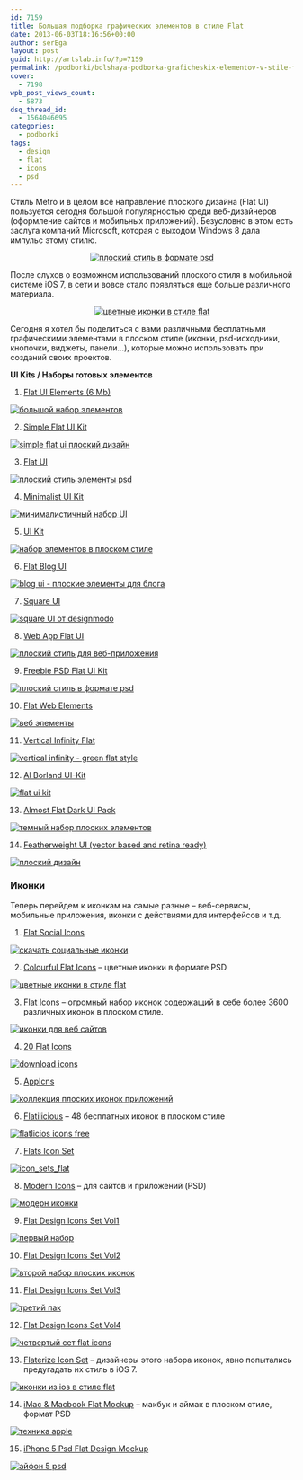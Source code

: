 ```yaml
---
id: 7159
title: Большая подборка графических элементов в стиле Flat
date: 2013-06-03T18:16:56+00:00
author: serEga
layout: post
guid: http://artslab.info/?p=7159
permalink: /podborki/bolshaya-podborka-graficheskix-elementov-v-stile-flat/
cover:
  - 7198
wpb_post_views_count:
  - 5873
dsq_thread_id:
  - 1564046695
categories:
  - podborki
tags:
  - design
  - flat
  - icons
  - psd
---
```

Стиль Metro и в целом всё направление плоского дизайна (Flat UI) пользуется сегодня большой популярностью среди веб-дизайнеров (оформление сайтов и мобильных приложений). Безусловно в этом есть заслуга компаний Microsoft, которая с выходом Windows 8 дала импульс этому стилю.

<center>
  <a href="{{site.img_cdn}}/flat-ui-psd_style.png"><img src="{{site.img_cdn}}/flat-ui-psd_style-300x244.png" alt="плоский стиль в формате psd" class="aligncenter size-medium wp-image-7168" srcset="{{site.img_cdn}}/flat-ui-psd_style-300x244.png 300w, {{site.img_cdn}}/flat-ui-psd_style.png 595w" sizes="(max-width: 300px) 100vw, 300px" /></a>
</center>

После слухов о возможном использований плоского стиля в мобильной системе iOS 7, в сети и вовсе стало появляться еще больше различного материала.

<center>
  <a href="{{site.img_cdn}}/cvetnie_ploskie_ikonki.png"><img src="{{site.img_cdn}}/cvetnie_ploskie_ikonki-300x225.png" alt="цветные иконки в стиле flat" class="aligncenter size-medium wp-image-7195" srcset="{{site.img_cdn}}/cvetnie_ploskie_ikonki-300x225.png 300w, {{site.img_cdn}}/cvetnie_ploskie_ikonki.png 400w" sizes="(max-width: 300px) 100vw, 300px" /></a>
</center>

Сегодня я хотел бы поделиться с вами различными бесплатными графическими элементами в плоском стиле (иконки, psd-исходники, кнопочки, виджеты, панели&#8230;), которые можно использовать при созданий своих проектов.

<!--more-->

**UI Kits / Наборы готовых элементов**

1. [Flat UI Elements (6 Mb)](http://www.andrewbeckwith.com/?p=1)

[<img src="{{site.img_cdn}}/FlatUI1_design-61x300.jpg" alt="большой набор элементов" class="aligncenter size-medium wp-image-7160" />]({{site.img_cdn}}/FlatUI1_design.jpg)

2. [Simple Flat UI Kit](http://www.behance.net/gallery/FREE-flat-UI-kit/7747833)

[<img src="{{site.img_cdn}}/simple_flatui-300x225.jpg" alt="simple flat ui плоский дизайн" class="aligncenter size-medium wp-image-7161" srcset="{{site.img_cdn}}/simple_flatui-300x225.jpg 300w, {{site.img_cdn}}/simple_flatui.jpg 1000w" sizes="(max-width: 300px) 100vw, 300px" />]({{site.img_cdn}}/simple_flatui.jpg)

3. [Flat UI](http://dribbble.com/shots/1002487-Flat-UI)

[<img src="{{site.img_cdn}}/flat_style_ui-300x224.jpg" alt="плоский стиль элементы psd" class="aligncenter size-medium wp-image-7162" srcset="{{site.img_cdn}}/flat_style_ui-300x224.jpg 300w, {{site.img_cdn}}/flat_style_ui.jpg 595w" sizes="(max-width: 300px) 100vw, 300px" />]({{site.img_cdn}}/flat_style_ui.jpg)

4. [Minimalist UI Kit](http://dribbble.com/shots/1008191-Min-Ui-Kit)

[<img src="{{site.img_cdn}}/minimalist_ui_kit-300x224.jpg" alt="минималистичный набор UI" class="aligncenter size-medium wp-image-7163" srcset="{{site.img_cdn}}/minimalist_ui_kit-300x224.jpg 300w, {{site.img_cdn}}/minimalist_ui_kit.jpg 595w" sizes="(max-width: 300px) 100vw, 300px" />]({{site.img_cdn}}/minimalist_ui_kit.jpg)

5. [UI Kit](http://dribbble.com/shots/962197-Ui-Kit)

[<img src="{{site.img_cdn}}/UI_Kit-300x224.jpg" alt="набор элементов в плоском стиле" class="aligncenter size-medium wp-image-7164" srcset="{{site.img_cdn}}/UI_Kit-300x224.jpg 300w, {{site.img_cdn}}/UI_Kit.jpg 595w" sizes="(max-width: 300px) 100vw, 300px" />]({{site.img_cdn}}/UI_Kit.jpg)

6. [Flat Blog UI](http://dribbble.com/shots/968433-Freebie-PSD-Flat-UI-Kit-2-Blog)

[<img src="{{site.img_cdn}}/flat_blog-ui-300x225.png" alt="blog ui - плоские элементы для блога" class="aligncenter size-medium wp-image-7165" srcset="{{site.img_cdn}}/flat_blog-ui-300x225.png 300w, {{site.img_cdn}}/flat_blog-ui-1024x768.png 1024w, {{site.img_cdn}}/flat_blog-ui.png 1600w" sizes="(max-width: 300px) 100vw, 300px" />]({{site.img_cdn}}/flat_blog-ui.png)

7. [Square UI](http://designmodo.com/square-free/)

[<img src="{{site.img_cdn}}/square_ui_flat_design-300x217.jpg" alt="square UI от designmodo" class="aligncenter size-medium wp-image-7166" srcset="{{site.img_cdn}}/square_ui_flat_design-300x217.jpg 300w, {{site.img_cdn}}/square_ui_flat_design.jpg 595w" sizes="(max-width: 300px) 100vw, 300px" />]({{site.img_cdn}}/square_ui_flat_design.jpg)

8. [Web App Flat UI](http://www.blazrobar.com/2013/free-psd-website-templates/free-psd-web-app-ui/)

[<img src="{{site.img_cdn}}/free-psds-ui-kit-web-app-header-300x163.jpg" alt="плоский стиль для веб-приложения" class="aligncenter size-medium wp-image-7167" srcset="{{site.img_cdn}}/free-psds-ui-kit-web-app-header-300x163.jpg 300w, {{site.img_cdn}}/free-psds-ui-kit-web-app-header.jpg 595w" sizes="(max-width: 300px) 100vw, 300px" />]({{site.img_cdn}}/free-psds-ui-kit-web-app-header.jpg)

9. [Freebie PSD Flat UI Kit](http://dribbble.com/shots/947782-Freebie-PSD-Flat-UI-Kit)

[<img src="{{site.img_cdn}}/flat-ui-psd_style-300x244.png" alt="плоский стиль в формате psd" class="aligncenter size-medium wp-image-7168" srcset="{{site.img_cdn}}/flat-ui-psd_style-300x244.png 300w, {{site.img_cdn}}/flat-ui-psd_style.png 595w" sizes="(max-width: 300px) 100vw, 300px" />]({{site.img_cdn}}/flat-ui-psd_style.png)

10. [Flat Web Elements](http://dribbble.com/shots/913555-Flat-Web-Elements)

[<img src="{{site.img_cdn}}/flat_web_elements-300x225.png" alt="веб элементы" class="aligncenter size-medium wp-image-7169" srcset="{{site.img_cdn}}/flat_web_elements-300x225.png 300w, {{site.img_cdn}}/flat_web_elements.png 400w" sizes="(max-width: 300px) 100vw, 300px" />]({{site.img_cdn}}/flat_web_elements.png)

11. [Vertical Infinity Flat](http://www.cssauthor.com/vertical-infinity-a-mega-flat-style-ui-kit-for-free-download/)

[<img src="{{site.img_cdn}}/vertical_infinity_flat-24x300.jpg" alt="vertical infinity - green flat style" class="aligncenter size-medium wp-image-7171" />]({{site.img_cdn}}/vertical_infinity_flat.jpg)

12. [Al Borland UI-Kit](http://dribbble.com/shots/991527-UI-Kit-Free-download)

[<img src="{{site.img_cdn}}/uikit_flat_borland-257x300.png" alt="flat ui kit" class="aligncenter size-medium wp-image-7172" srcset="{{site.img_cdn}}/uikit_flat_borland-257x300.png 257w, {{site.img_cdn}}/uikit_flat_borland-880x1024.png 880w, {{site.img_cdn}}/uikit_flat_borland.png 1271w" sizes="(max-width: 257px) 100vw, 257px" />]({{site.img_cdn}}/uikit_flat_borland.png)

13. [Almost Flat Dark UI Pack](http://monkee-boy.com/blog/2013/04/freebie-friday-almost-flat-dark-ui-pack/)

[<img src="{{site.img_cdn}}/dark_flat_ui-201x300.jpg" alt="темный набор плоских элементов" class="aligncenter size-medium wp-image-7173" srcset="{{site.img_cdn}}/dark_flat_ui-201x300.jpg 201w, {{site.img_cdn}}/dark_flat_ui.jpg 600w" sizes="(max-width: 201px) 100vw, 201px" />]({{site.img_cdn}}/dark_flat_ui.jpg)

14. [Featherweight UI (vector based and retina ready)](http://sarahjustine.com/2013/03/17/featherweight-ui-a-free-vector-based-and-retina-ready-ui-kit-with-bonus-mini-tutorial/)

[<img src="{{site.img_cdn}}/featherweight_ui_design-130x300.jpg" alt="плоский дизайн" class="aligncenter size-medium wp-image-7174" srcset="{{site.img_cdn}}/featherweight_ui_design-130x300.jpg 130w, {{site.img_cdn}}/featherweight_ui_design-444x1024.jpg 444w, {{site.img_cdn}}/featherweight_ui_design.jpg 951w" sizes="(max-width: 130px) 100vw, 130px" />]({{site.img_cdn}}/featherweight_ui_design.jpg)

### Иконки

Теперь перейдем к иконкам на самые разные &#8211; веб-сервисы, мобильные приложения, иконки с действиями для интерфейсов и т.д.

1. [Flat Social Icons](http://www.behance.net/gallery/FREE-Flat-Social-Icons-EPS/8786901)

[<img src="{{site.img_cdn}}/socialnie_ikonki_v_stile_flat-66x300.jpg" alt="скачать социальные иконки" class="aligncenter size-medium wp-image-7179" srcset="{{site.img_cdn}}/socialnie_ikonki_v_stile_flat-66x300.jpg 66w, {{site.img_cdn}}/socialnie_ikonki_v_stile_flat-225x1024.jpg 225w, {{site.img_cdn}}/socialnie_ikonki_v_stile_flat.jpg 600w" sizes="(max-width: 66px) 100vw, 66px" />]({{site.img_cdn}}/socialnie_ikonki_v_stile_flat.jpg)

2. [Colourful Flat Icons](http://dribbble.com/shots/1053792-Free-Colorful-Icons?list=users) &#8211; цветные иконки в формате PSD

[<img src="{{site.img_cdn}}/cvetnie_ploskie_ikonki-300x225.png" alt="цветные иконки в стиле flat" class="aligncenter size-medium wp-image-7195" srcset="{{site.img_cdn}}/cvetnie_ploskie_ikonki-300x225.png 300w, {{site.img_cdn}}/cvetnie_ploskie_ikonki.png 400w" sizes="(max-width: 300px) 100vw, 300px" />]({{site.img_cdn}}/cvetnie_ploskie_ikonki.png)

3. [Flat Icons](http://www.iconshock.com/icon_sets/flat-icons/) &#8211; огромный набор иконок содержащий в себе более 3600 различных иконок в плоском стиле.

[<img src="{{site.img_cdn}}/ploskie_ikonki_skachat-94x300.jpg" alt="иконки для веб сайтов" class="aligncenter size-medium wp-image-7181" srcset="{{site.img_cdn}}/ploskie_ikonki_skachat-94x300.jpg 94w, {{site.img_cdn}}/ploskie_ikonki_skachat-322x1024.jpg 322w" sizes="(max-width: 94px) 100vw, 94px" />]({{site.img_cdn}}/ploskie_ikonki_skachat.jpg)

4. [20 Flat Icons](http://www.graphicsfuel.com/2013/04/20-flat-icons-psd/#data)

[<img src="{{site.img_cdn}}/ikonki_v_stile_flat-272x300.png" alt="download icons" class="aligncenter size-medium wp-image-7184" srcset="{{site.img_cdn}}/ikonki_v_stile_flat-272x300.png 272w, {{site.img_cdn}}/ikonki_v_stile_flat-930x1024.png 930w, {{site.img_cdn}}/ikonki_v_stile_flat.png 1000w" sizes="(max-width: 272px) 100vw, 272px" />]({{site.img_cdn}}/ikonki_v_stile_flat.png)

5. [AppIcns](http://appicns.com/)

[<img src="{{site.img_cdn}}/app_icons-273x300.jpg" alt="коллекция плоских иконок приложений" class="aligncenter size-medium wp-image-7183" srcset="{{site.img_cdn}}/app_icons-273x300.jpg 273w, {{site.img_cdn}}/app_icons.jpg 652w" sizes="(max-width: 273px) 100vw, 273px" />]({{site.img_cdn}}/app_icons.jpg)

6. [Flatilicious](http://www.pixel-fabric.com/flatilicious-48-free-flat-icons-18) &#8211; 48 бесплатных иконок в плоском стиле

[<img src="{{site.img_cdn}}/flatilicious_ikonki-238x300.png" alt="flatlicios icons free" class="aligncenter size-medium wp-image-7185" srcset="{{site.img_cdn}}/flatilicious_ikonki-238x300.png 238w, {{site.img_cdn}}/flatilicious_ikonki-812x1024.png 812w" sizes="(max-width: 238px) 100vw, 238px" />]({{site.img_cdn}}/flatilicious_ikonki.png)

7. [Flats Icon Set](http://dribbble.com/shots/1063353-Flats)

[<img src="{{site.img_cdn}}/icon_sets_flat-300x187.jpg" alt="icon_sets_flat" class="aligncenter size-medium wp-image-7186" srcset="{{site.img_cdn}}/icon_sets_flat-300x187.jpg 300w, {{site.img_cdn}}/icon_sets_flat-1024x640.jpg 1024w, {{site.img_cdn}}/icon_sets_flat.jpg 1200w" sizes="(max-width: 300px) 100vw, 300px" />]({{site.img_cdn}}/icon_sets_flat.jpg)

8. [Modern Icons](http://www.cssauthor.com/modern-icons-for-web-and-ui-designs/) &#8211; для сайтов и приложений (PSD)

[<img src="{{site.img_cdn}}/modern_ikonki_dlya_web-300x174.png" alt="модерн иконки" class="aligncenter size-medium wp-image-7187" srcset="{{site.img_cdn}}/modern_ikonki_dlya_web-300x174.png 300w, {{site.img_cdn}}/modern_ikonki_dlya_web.png 730w" sizes="(max-width: 300px) 100vw, 300px" />]({{site.img_cdn}}/modern_ikonki_dlya_web.png)

9. [Flat Design Icons Set Vol1](http://www.pixeden.com/media-icons/flat-design-icons-set-vol1)

[<img src="{{site.img_cdn}}/set1-300x300.jpg" alt="первый набор" class="aligncenter size-medium wp-image-7189" srcset="{{site.img_cdn}}/set1-300x300.jpg 300w, {{site.img_cdn}}/set1-100x100.jpg 100w, {{site.img_cdn}}/set1.jpg 960w" sizes="(max-width: 300px) 100vw, 300px" />]({{site.img_cdn}}/set1.jpg)

10. [Flat Design Icons Set Vol2](http://www.pixeden.com/media-icons/flat-design-icons-set-vol2)

[<img src="{{site.img_cdn}}/set2-300x229.jpg" alt="второй набор плоских иконок" class="aligncenter size-medium wp-image-7190" srcset="{{site.img_cdn}}/set2-300x229.jpg 300w, {{site.img_cdn}}/set2.jpg 580w" sizes="(max-width: 300px) 100vw, 300px" />]({{site.img_cdn}}/set2.jpg)

11. [Flat Design Icons Set Vol3](http://www.pixeden.com/media-icons/flat-design-icons-set-vol3)

[<img src="{{site.img_cdn}}/set3-300x225.jpg" alt="третий пак" class="aligncenter size-medium wp-image-7191" srcset="{{site.img_cdn}}/set3-300x225.jpg 300w, {{site.img_cdn}}/set3.jpg 580w" sizes="(max-width: 300px) 100vw, 300px" />]({{site.img_cdn}}/set3.jpg)

12. [Flat Design Icons Set Vol4](http://www.pixeden.com/media-icons/flat-design-icons-set-vol4)

[<img src="{{site.img_cdn}}/set4-300x210.jpg" alt="четвертый сет flat icons" class="aligncenter size-medium wp-image-7192" srcset="{{site.img_cdn}}/set4-300x210.jpg 300w, {{site.img_cdn}}/set4.jpg 580w" sizes="(max-width: 300px) 100vw, 300px" />]({{site.img_cdn}}/set4.jpg)

13. [Flaterize Icon Set](http://flaterize.me/) &#8211; дизайнеры этого набора иконок, явно попытались предугадать их стиль в iOS 7.

[<img src="{{site.img_cdn}}/Flaterize_ios7_style_icons-269x300.jpg" alt="иконки из ios в стиле flat" class="aligncenter size-medium wp-image-7180" srcset="{{site.img_cdn}}/Flaterize_ios7_style_icons-269x300.jpg 269w, {{site.img_cdn}}/Flaterize_ios7_style_icons.jpg 730w" sizes="(max-width: 269px) 100vw, 269px" />]({{site.img_cdn}}/Flaterize_ios7_style_icons.jpg)

14. [iMac & Macbook Flat Mockup](http://www.pixeden.com/psd-mock-up-templates/imac-macbook-psd-flat-mockup) &#8211; макбук и аймак в плоском стиле, формат PSD

[<img src="{{site.img_cdn}}/flat_apple-300x159.jpg" alt="техника apple" class="aligncenter size-medium wp-image-7193" srcset="{{site.img_cdn}}/flat_apple-300x159.jpg 300w, {{site.img_cdn}}/flat_apple.jpg 640w" sizes="(max-width: 300px) 100vw, 300px" />]({{site.img_cdn}}/flat_apple.jpg)

15. [iPhone 5 Psd Flat Design Mockup](http://www.pixeden.com/psd-mock-up-templates/iphone-5-psd-flat-design-mockup)

[<img src="{{site.img_cdn}}/iphone_v_stile_flat-300x159.jpg" alt="айфон 5 psd" class="aligncenter size-medium wp-image-7194" srcset="{{site.img_cdn}}/iphone_v_stile_flat-300x159.jpg 300w, {{site.img_cdn}}/iphone_v_stile_flat.jpg 640w" sizes="(max-width: 300px) 100vw, 300px" />]({{site.img_cdn}}/iphone_v_stile_flat.jpg)